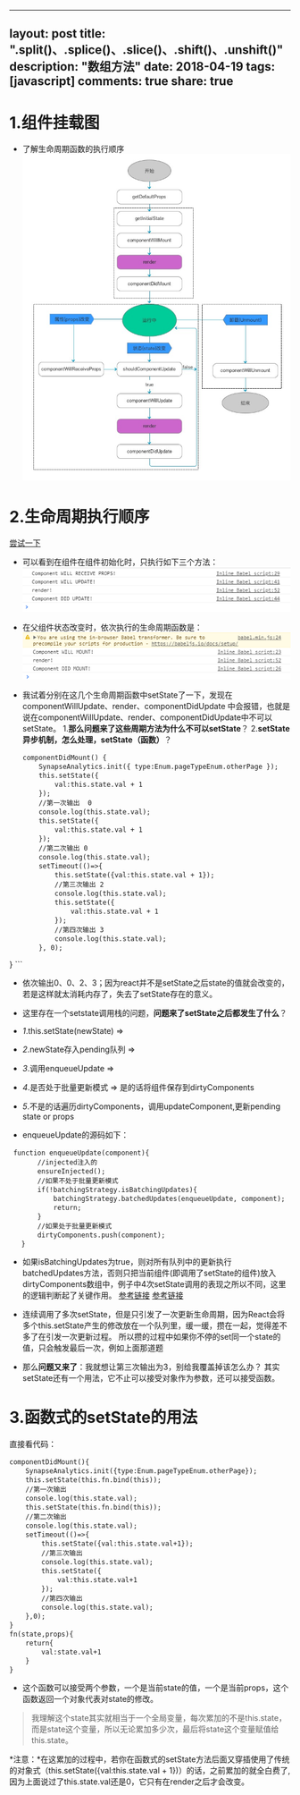  

---
layout: post
title: ".split()、.splice()、.slice()、.shift()、.unshift()"
description: "数组方法"
date: 2018-04-19
tags: [javascript]
comments: true
share: true
---


# **1.组件挂载图**
- 了解生命周期函数的执行顺序
![图片描述][1]
# **2.生命周期执行顺序**
[尝试一下](http://www.runoob.com/try/try.php?filename=try_react_life_cycle2)

- 可以看到在组件在组件初始化时，只执行如下三个方法：
![图片描述][2]
- 在父组件状态改变时，依次执行的生命周期函数是：
![图片描述][3]
 
- 我试着分别在这几个生命周期函数中setState了一下，发现在componentWillUpdate、render、componentDidUpdate 中会报错，也就是说在componentWillUpdate、render、componentDidUpdate中不可以setState。
1.**那么问题来了这些周期方法为什么不可以setState**？
2.**setState异步机制，怎么处理，setState（函数）**？

    ```
    componentDidMount() {
        SynapseAnalytics.init({ type:Enum.pageTypeEnum.otherPage });
        this.setState({
            val:this.state.val + 1
        });
        //第一次输出  0
        console.log(this.state.val);
        this.setState({
            val:this.state.val + 1
        });
        //第二次输出 0
        console.log(this.state.val);
        setTimeout(()=>{
            this.setState({val:this.state.val + 1});
            //第三次输出 2
            console.log(this.state.val);
            this.setState({
                val:this.state.val + 1
            });
            //第四次输出 3
            console.log(this.state.val);
        }, 0);
} 
    ```

- 依次输出0、0、2、3；因为react并不是setState之后state的值就会改变的，若是这样就太消耗内存了，失去了setState存在的意义。
- 这里存在一个setstate调用栈的问题，**问题来了setState之后都发生了什么**？
 
- *1*.this.setState(newState) =>
- *2*.newState存入pending队列 =>
- *3*.调用enqueueUpdate =>
- *4*.是否处于批量更新模式 => 是的话将组件保存到dirtyComponents
- *5*.不是的话遍历dirtyComponents，调用updateComponent,更新pending state or props
 
- enqueueUpdate的源码如下：
 
```
﻿ function enqueueUpdate(component){
       //injected注入的
       ensureInjected();
       //如果不处于批量更新模式
       if(!batchingStrategy.isBatchingUpdates){
           batchingStrategy.batchedUpdates(enqueueUpdate, component);
           return;
       }
       //如果处于批量更新模式
       dirtyComponents.push(component);
   } 
```

- 如果isBatchingUpdates为true，则对所有队列中的更新执行batchedUpdates方法，否则只把当前组件(即调用了setState的组件)放入dirtyComponents数组中，例子中4次setState调用的表现之所以不同，这里的逻辑判断起了关键作用。
[参考链接](https://www.cnblogs.com/danceonbeat/p/6993674.html)
[参考链接](https://blog.csdn.net/sysuzhyupeng/article/details/63250741)
- 连续调用了多次setState，但是只引发了一次更新生命周期，因为React会将多个this.setState产生的修改放在一个队列里，缓一缓，攒在一起，觉得差不多了在引发一次更新过程。
所以攒的过程中如果你不停的set同一个state的值，只会触发最后一次，例如上面那道题

 
- 那么**问题又来了**：我就想让第三次输出为3，别给我覆盖掉该怎么办？
其实setState还有一个用法，它不止可以接受对象作为参数，还可以接受函数。
# **3.函数式的setState的用法**
直接看代码：
 

```
componentDidMount(){
    SynapseAnalytics.init({type:Enum.pageTypeEnum.otherPage});
    this.setState(this.fn.bind(this));
    //第一次输出
    console.log(this.state.val);
    this.setState(this.fn.bind(this));
    //第二次输出
    console.log(this.state.val);
    setTimeout(()=>{
        this.setState({val:this.state.val+1});
        //第三次输出
        console.log(this.state.val);
        this.setState({
            val:this.state.val+1
        });
        //第四次输出
        console.log(this.state.val);
    },0);
}
fn(state,props){
    return{
        val:state.val+1
    }
}
```
 
- 这个函数可以接受两个参数，一个是当前state的值，一个是当前props，这个函数返回一个对象代表对state的修改。

> 我理解这个state其实就相当于一个全局变量，每次累加的不是this.state，而是state这个变量，所以无论累加多少次，最后将state这个变量赋值给this.state。

*注意：*在这累加的过程中，若你在函数式的setState方法后面又穿插使用了传统的对象式（this.setState({val:this.state.val + 1})）的话，之前累加的就全白费了,因为上面说过了this.state.val还是0，它只有在render之后才会改变。

 


  [1]: /images/20180420/1.jpg
  [2]: /images/20180420/2.png
  [3]: /images/20180420/3.png